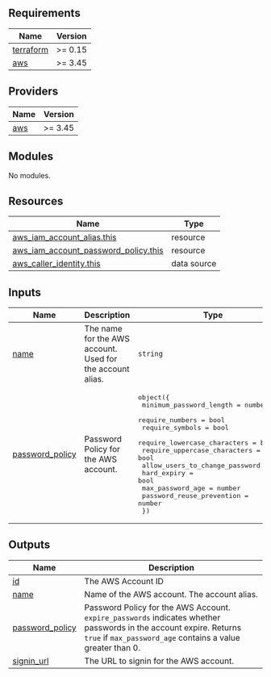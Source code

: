 ## Requirements

| Name                                                                     | Version |
| ------------------------------------------------------------------------ | ------- |
| <a name="requirement_terraform"></a> [terraform](#requirement_terraform) | >= 0.15 |
| <a name="requirement_aws"></a> [aws](#requirement_aws)                   | >= 3.45 |

## Providers

| Name                                             | Version |
| ------------------------------------------------ | ------- |
| <a name="provider_aws"></a> [aws](#provider_aws) | >= 3.45 |

## Modules

No modules.

## Resources

| Name                                                                                                                                            | Type        |
| ----------------------------------------------------------------------------------------------------------------------------------------------- | ----------- |
| [aws_iam_account_alias.this](https://registry.terraform.io/providers/hashicorp/aws/latest/docs/resources/iam_account_alias)                     | resource    |
| [aws_iam_account_password_policy.this](https://registry.terraform.io/providers/hashicorp/aws/latest/docs/resources/iam_account_password_policy) | resource    |
| [aws_caller_identity.this](https://registry.terraform.io/providers/hashicorp/aws/latest/docs/data-sources/caller_identity)                      | data source |

## Inputs

| Name                                                                           | Description                                               | Type                                                                                                                                                                                                                                                                                                                                        | Default                                                                                                                                                                                                                                                                                                                               | Required |
| ------------------------------------------------------------------------------ | --------------------------------------------------------- | ------------------------------------------------------------------------------------------------------------------------------------------------------------------------------------------------------------------------------------------------------------------------------------------------------------------------------------------- | ------------------------------------------------------------------------------------------------------------------------------------------------------------------------------------------------------------------------------------------------------------------------------------------------------------------------------------- | :------: |
| <a name="input_name"></a> [name](#input_name)                                  | The name for the AWS account. Used for the account alias. | `string`                                                                                                                                                                                                                                                                                                                                    | n/a                                                                                                                                                                                                                                                                                                                                   |   yes    |
| <a name="input_password_policy"></a> [password_policy](#input_password_policy) | Password Policy for the AWS account.                      | <pre>object({<br> minimum_password_length = number<br> require_numbers = bool<br> require_symbols = bool<br> require_lowercase_characters = bool<br> require_uppercase_characters = bool<br> allow_users_to_change_password = bool<br> hard_expiry = bool<br> max_password_age = number<br> password_reuse_prevention = number<br> })</pre> | <pre>{<br> "allow_users_to_change_password": true,<br> "hard_expiry": false,<br> "max_password_age": 0,<br> "minimum_password_length": 8,<br> "password_reuse_prevention": 0,<br> "require_lowercase_characters": true,<br> "require_numbers": true,<br> "require_symbols": true,<br> "require_uppercase_characters": true<br>}</pre> |    no    |

## Outputs

| Name                                                                             | Description                                                                                                                                                                      |
| -------------------------------------------------------------------------------- | -------------------------------------------------------------------------------------------------------------------------------------------------------------------------------- |
| <a name="output_id"></a> [id](#output_id)                                        | The AWS Account ID                                                                                                                                                               |
| <a name="output_name"></a> [name](#output_name)                                  | Name of the AWS account. The account alias.                                                                                                                                      |
| <a name="output_password_policy"></a> [password_policy](#output_password_policy) | Password Policy for the AWS Account. `expire_passwords` indicates whether passwords in the account expire. Returns `true` if `max_password_age` contains a value greater than 0. |
| <a name="output_signin_url"></a> [signin_url](#output_signin_url)                | The URL to signin for the AWS account.                                                                                                                                           |
